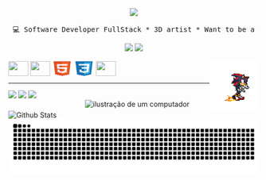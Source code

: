 <!---Header---->

<div align="center">

<img src="https://readme-typing-svg.demolab.com?font=Inconsolata&weight=500&size=50&duration=4000&pause=300&color=A7A459&center=true&vCenter=true&multiline=true&repeat=false&random=false&width=1300&height=140&lines=Hello+hello;Im+Peziiim%2C+a+tech+frog+and+a+Wizard+Master+wannabe+%E2%9C%A9" width="60%" />

<pre align="center"  height="60" >
 💻 Software Developer FullStack * 3D artist * Want to be a GameDev 💻
</pre>

<img  height="180em" src="https://github-readme-stats.vercel.app/api?username=Peziiim&hide=prs,issues&show_icons=true&theme=transparent"/>
<img height="180em" src="https://github-readme-stats.vercel.app/api/top-langs/?username=Peziiim&layout=compact&langs_count=16&theme=transparent"/>
<br>
</div>

<!---Languages---->
<div dir="auto"><br>
<img align="center"  height="30" width="40" src="https://cdn.jsdelivr.net/gh/devicons/devicon@latest/icons/java/java-plain.svg" style="max-width: 100%;"></a>
 <img align="center" height="30" width="40" src="https://cdn.jsdelivr.net/gh/devicons/devicon@latest/icons/javascript/javascript-plain.svg" style="max-width: 100%;">
<img align="center" height="30" width="40" src="https://raw.githubusercontent.com/devicons/devicon/master/icons/html5/html5-original.svg" style="max-width: 100%;">
<img align="center" height="30" width="40" src="https://raw.githubusercontent.com/devicons/devicon/master/icons/css3/css3-original.svg" style="max-width: 100%;">
 <img align="center" height="30" width="40" src="https://cdn.jsdelivr.net/gh/devicons/devicon@latest/icons/cplusplus/cplusplus-plain.svg"  style="max-width: 100%;">
  <img align="right" height="100" src="./shadow.gif">
</div>

  <hr>

<div> 
  <a href="https://www.instagram.com/eduardo.o.xavier/" target="_blank"><img src="https://img.shields.io/badge/-Instagram-%23E4405F?style=for-the-badge&logo=instagram&logoColor=white" target="_blank"></a>
  <a href = "mailto:eduardo.oliveira.risse@gmail.com"><img src="https://img.shields.io/badge/-Gmail-%23333?style=for-the-badge&logo=gmail&logoColor=white" target="_blank"></a>
  <a href="https://www.linkedin.com/in/eduardo-oliveira-risse-xavier-2b194634b/" target="_blank"><img src="https://img.shields.io/badge/-LinkedIn-%230077B5?style=for-the-badge&logo=linkedin&logoColor=white" target="_blank"></a> 
</div>
  
<div>
<img src="https://raw.githubusercontent.com/MicaelliMedeiros/micaellimedeiros/master/image/computer-illustration.png" alt="ilustração de um computador" min-width="400px" max-width="250px" width="250px" align="right">
    <td>
      <br />
      <img
       width="450px"
        align="left"
        src="https://github-readme-streak-stats.herokuapp.com/?user=Peziiim&theme=dark&hide_border=false"
        alt="Github Stats"
      />
    </td>  
</div>

  
  </div>
</div>

<p align="left"> 
<picture>
  <source media="(prefers-color-scheme: dark)" srcset="https://raw.githubusercontent.com/Peziiim/Peziiim/output/github-contribution-grid-snake-dark.svg">
  <source media="(prefers-color-scheme: light)" srcset="https://raw.githubusercontent.com/Peziiim/Peziiim/output/github-contribution-grid-snake.svg">
  <img alt="github contribution grid snake animation" src="https://raw.githubusercontent.com/Peziiim/Peziiim/output/github-contribution-grid-snake.svg">
</picture>
